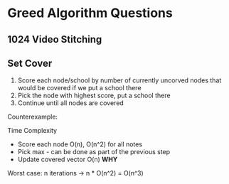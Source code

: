 # Greed Algorithm Questions

## 1024 Video Stitching
## Set Cover  
1. Score each node/school by number of currently uncorved nodes that would be covered if we put a school there
2. Pick the node with highest score, put a school there
3. Continue until all nodes are covered

Counterexample: 

Time Complexity
- Score each node O(n), O(n^2) for all notes
- Pick max - can be done as part of the previous step
- Update covered vector O(n) **WHY**
  
Worst case: n iterations -> n * O(n^2) = O(n^3)
